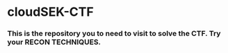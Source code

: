 # cloudSEK-CTF
### This is the repository you to need to visit to solve the CTF. Try your RECON TECHNIQUES.


